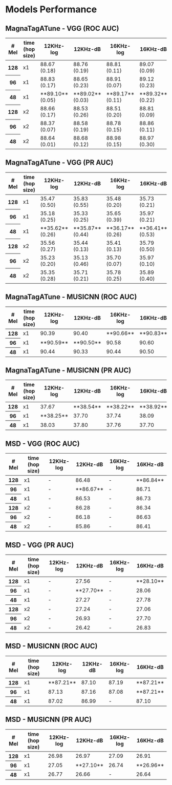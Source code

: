 # Models Performance

## MagnaTagATune - VGG (ROC AUC)

<style  type="text/css" >
</style>
<table id="" >
<thead>    
<tr>            
<th class="col_heading level0 col0" ># Mel</th>
<th class="col_heading level0 col1" >time (hop size)</th>
<th class="col_heading level0 col2" >12KHz-log</th>
<th class="col_heading level0 col3" >12KHz-dB</th>
<th class="col_heading level0 col4" >16KHz-log</th>
<th class="col_heading level0 col5" >16KHz-dB</th>
</tr></thead><tbody>
        <tr>
          <th id="" class="data row0 col0" >128</th>
          <td id="" class="data row0 col1" >x1</td>
          <td id="" class="data row0 col2" >88.67 (0.18)</td>
          <td id="" class="data row0 col3" >88.76 (0.19)</td>
          <td id="" class="data row0 col4" >88.81 (0.11)</td>
          <td id="" class="data row0 col5" >89.07 (0.09)</td>
    </tr>
    <tr>
          <th id="" class="data row0 col0" >96</th>
          <td id="" class="data row0 col1" >x1</td>
          <td id="" class="data row0 col2" >88.83 (0.17)</td>
          <td id="" class="data row0 col3" >88.65 (0.23)</td>
          <td id="" class="data row0 col4" >88.91 (0.07)</td>
          <td id="" class="data row0 col5" >89.12 (0.23)</td>
    </tr>
    <tr>
          <th id="" class="data row0 col0" >48</th>
          <td id="" class="data row0 col1" >x1</td>
          <td id="" class="data row0 col2 " markdown="span">**89.10** (0.05)</td>
          <td id="" class="data row0 col3 " markdown="span">**89.02** (0.03)</td>
          <td id="" class="data row0 col4 " markdown="span">**89.17** (0.11)</td>
          <td id="" class="data row0 col5 " markdown="span">**89.32** (0.22)</td>
    </tr>
    <tr>
          <th id="" class="data row0 col0" >128</th>
          <td id="" class="data row0 col1" >x2</td>
          <td id="" class="data row0 col2" >88.66 (0.17)</td>
          <td id="" class="data row0 col3" >88.53 (0.26)</td>
          <td id="" class="data row0 col4" >88.51 (0.20)</td>
          <td id="" class="data row0 col5" >88.81 (0.09)</td>
    </tr>
    <tr>
          <th id="" class="data row0 col0" >96</th>
          <td id="" class="data row0 col1" >x2</td>
          <td id="" class="data row0 col2" >88.37 (0.07)</td>
          <td id="" class="data row0 col3" >88.58 (0.19)</td>
          <td id="" class="data row0 col4" >88.78 (0.15)</td>
          <td id="" class="data row0 col5" >88.86 (0.11)</td>
    </tr>
    <tr>
          <th id="" class="data row0 col0" >48</th>
          <td id="" class="data row0 col1" >x2</td>
          <td id="" class="data row0 col2" >88.64 (0.01)</td>
          <td id="" class="data row0 col3" >88.68 (0.12)</td>
          <td id="" class="data row0 col4" >88.98 (0.15)</td>
          <td id="" class="data row0 col5" >88.97 (0.30)</td>
    </tr>
</tbody></table>


## MagnaTagATune - VGG (PR AUC)

<style  type="text/css" >
</style>
<table id="" >
<thead>    
<tr>            
<th class="col_heading level0 col0" ># Mel</th>
<th class="col_heading level0 col1" >time (hop size)</th>
<th class="col_heading level0 col2" >12KHz-log</th>
<th class="col_heading level0 col3" >12KHz-dB</th>
<th class="col_heading level0 col4" >16KHz-log</th>
<th class="col_heading level0 col5" >16KHz-dB</th>
</tr></thead><tbody>
        <tr>
          <th id="" class="data row0 col0" >128</th>
          <td id="" class="data row0 col1" >x1</td>
          <td id="" class="data row0 col2" >35.47 (0.50)</td>
          <td id="" class="data row0 col3" >35.83 (0.55)</td>
          <td id="" class="data row0 col4" >35.48 (0.20)</td>
          <td id="" class="data row0 col5" >35.73 (0.21)</td>
    </tr>
    <tr>
          <th id="" class="data row0 col0" >96</th>
          <td id="" class="data row0 col1" >x1</td>
          <td id="" class="data row0 col2" >35.18 (0.25)</td>
          <td id="" class="data row0 col3" >35.33 (0.25)</td>
          <td id="" class="data row0 col4" >35.65 (0.39)</td>
          <td id="" class="data row0 col5" >35.97 (0.21)</td>
    </tr>
    <tr>
          <th id="" class="data row0 col0" >48</th>
          <td id="" class="data row0 col1" >x1</td>
          <td id="" class="data row0 col2" markdown="span">**35.62** (0.26)</td>
          <td id="" class="data row0 col3" markdown="span">**35.87** (0.44)</td>
          <td id="" class="data row0 col4" markdown="span">**36.17** (0.26)</td>
          <td id="" class="data row0 col5" markdown="span">**36.41** (0.53)</td>
    </tr>
    <tr>
          <th id="" class="data row0 col0" >128</th>
          <td id="" class="data row0 col1" >x2</td>
          <td id="" class="data row0 col2" >35.56 (0.27)</td>
          <td id="" class="data row0 col3" >35.44 (0.13)</td>
          <td id="" class="data row0 col4" >35.41 (0.13)</td>
          <td id="" class="data row0 col5" >35.79 (0.50)</td>
    </tr>
    <tr>
          <th id="" class="data row0 col0" >96</th>
          <td id="" class="data row0 col1" >x2</td>
          <td id="" class="data row0 col2" >35.23 (0.20)</td>
          <td id="" class="data row0 col3" >35.13 (0.46)</td>
          <td id="" class="data row0 col4" >35.70 (0.07)</td>
          <td id="" class="data row0 col5" >35.97 (0.10)</td>
    </tr>
    <tr>
          <th id="" class="data row0 col0" >48</th>
          <td id="" class="data row0 col1" >x2</td>
          <td id="" class="data row0 col2" >35.35 (0.28)</td>
          <td id="" class="data row0 col3" >35.71 (0.21)</td>
          <td id="" class="data row0 col4" >35.78 (0.25)</td>
          <td id="" class="data row0 col5" >35.89 (0.40)</td>
    </tr>
</tbody></table>

## MagnaTagATune - MUSICNN (ROC AUC)

<style  type="text/css" >
</style>
<table id="" >
<thead>    
<tr>            
<th class="col_heading level0 col0" ># Mel</th>
<th class="col_heading level0 col1" >time (hop size)</th>
<th class="col_heading level0 col2" >12KHz-log</th>
<th class="col_heading level0 col3" >12KHz-dB</th>
<th class="col_heading level0 col4" >16KHz-log</th>
<th class="col_heading level0 col5" >16KHz-dB</th>
</tr></thead><tbody>
        <tr>
          <th id="" class="data row0 col0" >128</th>
                <td id="" class="data row0 col1" >x1</td>
          <td id="" class="data row0 col2" >90.39</td>
          <td id="" class="data row0 col3" >90.40</td>
          <td id="" class="data row0 col4" markdown="span">**90.66**</td>
          <td id="" class="data row0 col5" markdown="span">**90.83**</td>
    </tr>
    <tr>
          <th id="" class="data row0 col0" >96</th>
            <td id="" class="data row0 col1" >x1</td>
          <td id="" class="data row0 col2" markdown="span">**90.59**</td>
          <td id="" class="data row0 col3" markdown="span">**90.50**</td>
          <td id="" class="data row0 col4" >90.58</td>
          <td id="" class="data row0 col5" >90.60</td>
    </tr>
    <tr>
          <th id="" class="data row0 col0" >48</th>
            <td id="" class="data row0 col1" >x1</td>
          <td id="" class="data row0 col2" >90.44</td>
          <td id="" class="data row0 col3" >90.33</td>
          <td id="" class="data row0 col4" >90.44</td>
          <td id="" class="data row0 col5" >90.50</td>
    </tr>
    
</tbody></table>


## MagnaTagATune - MUSICNN (PR AUC)

<style  type="text/css" >
</style>
<table id="" >
<thead>    
<tr>            
<th class="col_heading level0 col0" ># Mel</th>
<th class="col_heading level0 col1" >time (hop size)</th>
<th class="col_heading level0 col2" >12KHz-log</th>
<th class="col_heading level0 col3" >12KHz-dB</th>
<th class="col_heading level0 col4" >16KHz-log</th>
<th class="col_heading level0 col5" >16KHz-dB</th>
</tr></thead><tbody>
        <tr>
          <th id="" class="data row0 col0" >128</th>
                <td id="" class="data row0 col1" >x1</td>
          <td id="" class="data row0 col2" >37.67</td>
          <td id="" class="data row0 col3" markdown="span">**38.54**</td>
          <td id="" class="data row0 col4" markdown="span">**38.22**</td>
          <td id="" class="data row0 col5" markdown="span">**38.92**</td>
    </tr>
    <tr>
          <th id="" class="data row0 col0" >96</th>
            <td id="" class="data row0 col1" >x1</td>
          <td id="" class="data row0 col2" markdown="span">**38.25**</td>
          <td id="" class="data row0 col3" >37.70</td>
          <td id="" class="data row0 col4" >37.74</td>
          <td id="" class="data row0 col5" >38.09</td>
    </tr>
    <tr>
          <th id="" class="data row0 col0" >48</th>
            <td id="" class="data row0 col1" >x1</td>
          <td id="" class="data row0 col2" >38.03</td>
          <td id="" class="data row0 col3" >37.80</td>
          <td id="" class="data row0 col4" >37.76</td>
          <td id="" class="data row0 col5" >37.70</td>
    </tr>
    
</tbody></table>

## MSD - VGG (ROC AUC)

<style  type="text/css" >
</style>
<table id="" >
<thead>    
<tr>            
<th class="col_heading level0 col0" ># Mel</th>
<th class="col_heading level0 col1" >time (hop size)</th>
<th class="col_heading level0 col2" >12KHz-log</th>
<th class="col_heading level0 col3" >12KHz-dB</th>
<th class="col_heading level0 col4" >16KHz-log</th>
<th class="col_heading level0 col5" >16KHz-dB</th>
</tr></thead><tbody>
        <tr>
          <th id="" class="data row0 col0" >128</th>
          <td id="" class="data row0 col1" >x1</td>
          <td id="" class="data row0 col2" >-</td>
          <td id="" class="data row0 col3" >86.48</td>
          <td id="" class="data row0 col4" >-</td>
          <td id="" class="data row0 col5" markdown="span">**86.84**</td>
    </tr>
    <tr>
          <th id="" class="data row0 col0" >96</th>
          <td id="" class="data row0 col1" >x1</td>
          <td id="" class="data row0 col2" >-</td>
          <td id="" class="data row0 col3" markdown="span">**86.67**</td>
          <td id="" class="data row0 col4" >-</td>
          <td id="" class="data row0 col5" >86.71</td>
    </tr>
    <tr>
          <th id="" class="data row0 col0" >48</th>
          <td id="" class="data row0 col1" >x1</td>
          <td id="" class="data row0 col2 " markdown="span">-</td>
          <td id="" class="data row0 col3 " markdown="span">86.53</td>
          <td id="" class="data row0 col4 " markdown="span">-</td>
          <td id="" class="data row0 col5 " markdown="span">86.73</td>
    </tr>
    <tr>
          <th id="" class="data row0 col0" >128</th>
          <td id="" class="data row0 col1" >x2</td>
          <td id="" class="data row0 col2" >-</td>
          <td id="" class="data row0 col3" >86.28</td>
          <td id="" class="data row0 col4" >-</td>
          <td id="" class="data row0 col5" >86.34</td>
    </tr>
    <tr>
          <th id="" class="data row0 col0" >96</th>
          <td id="" class="data row0 col1" >x2</td>
          <td id="" class="data row0 col2" >-</td>
          <td id="" class="data row0 col3" >86.18</td>
          <td id="" class="data row0 col4" >-</td>
          <td id="" class="data row0 col5" >86.63</td>
    </tr>
    <tr>
          <th id="" class="data row0 col0" >48</th>
          <td id="" class="data row0 col1" >x2</td>
          <td id="" class="data row0 col2" >-</td>
          <td id="" class="data row0 col3" >85.86</td>
          <td id="" class="data row0 col4" >-</td>
          <td id="" class="data row0 col5" >86.41</td>
    </tr>
</tbody></table>


## MSD - VGG (PR AUC)

<style  type="text/css" >
</style>
<table id="" >
<thead>    
<tr>            
<th class="col_heading level0 col0" ># Mel</th>
<th class="col_heading level0 col1" >time (hop size)</th>
<th class="col_heading level0 col2" >12KHz-log</th>
<th class="col_heading level0 col3" >12KHz-dB</th>
<th class="col_heading level0 col4" >16KHz-log</th>
<th class="col_heading level0 col5" >16KHz-dB</th>
</tr></thead><tbody>
        <tr>
          <th id="" class="data row0 col0" >128</th>
          <td id="" class="data row0 col1" >x1</td>
          <td id="" class="data row0 col2" >-</td>
          <td id="" class="data row0 col3" >27.56</td>
          <td id="" class="data row0 col4" >-</td>
          <td id="" class="data row0 col5" markdown="span">**28.10**</td>
    </tr>
    <tr>
          <th id="" class="data row0 col0" >96</th>
          <td id="" class="data row0 col1" >x1</td>
          <td id="" class="data row0 col2" >-</td>
          <td id="" class="data row0 col3" markdown="span">**27.70**</td>
          <td id="" class="data row0 col4" >-</td>
          <td id="" class="data row0 col5" >28.06</td>
    </tr>
    <tr>
          <th id="" class="data row0 col0" >48</th>
          <td id="" class="data row0 col1" >x1</td>
          <td id="" class="data row0 col2" markdown="span">-</td>
          <td id="" class="data row0 col3" markdown="span">27.27</td>
          <td id="" class="data row0 col4" markdown="span">-</td>
          <td id="" class="data row0 col5" markdown="span">27.78</td>
    </tr>
    <tr>
          <th id="" class="data row0 col0" >128</th>
          <td id="" class="data row0 col1" >x2</td>
          <td id="" class="data row0 col2" >-</td>
          <td id="" class="data row0 col3" >27.24</td>
          <td id="" class="data row0 col4" >-</td>
          <td id="" class="data row0 col5" >27.06</td>
    </tr>
    <tr>
          <th id="" class="data row0 col0" >96</th>
          <td id="" class="data row0 col1" >x2</td>
          <td id="" class="data row0 col2" >-</td>
          <td id="" class="data row0 col3" >26.93</td>
          <td id="" class="data row0 col4" >-</td>
          <td id="" class="data row0 col5" >27.70</td>
    </tr>
    <tr>
          <th id="" class="data row0 col0" >48</th>
          <td id="" class="data row0 col1" >x2</td>
          <td id="" class="data row0 col2" >-</td>
          <td id="" class="data row0 col3" >26.42</td>
          <td id="" class="data row0 col4" >-</td>
          <td id="" class="data row0 col5" >26.83</td>
    </tr>
</tbody></table>


## MSD - MUSICNN (ROC AUC)

<style  type="text/css" >
</style>
<table id="" >
<thead>    
<tr>            
<th class="col_heading level0 col0" ># Mel</th>
<th class="col_heading level0 col1" >time (hop size)</th>
<th class="col_heading level0 col2" >12KHz-log</th>
<th class="col_heading level0 col3" >12KHz-dB</th>
<th class="col_heading level0 col4" >16KHz-log</th>
<th class="col_heading level0 col5" >16KHz-dB</th>
</tr></thead><tbody>
        <tr>
          <th id="" class="data row0 col0" >128</th>
                <td id="" class="data row0 col1" >x1</td>
          <td id="" class="data row0 col2" markdown="span">**87.21**</td>
          <td id="" class="data row0 col3" >87.10</td>
          <td id="" class="data row0 col4" >87.19</td>
          <td id="" class="data row0 col5" markdown="span">**87.21**</td>
    </tr>
    <tr>
          <th id="" class="data row0 col0" >96</th>
            <td id="" class="data row0 col1" >x1</td>
          <td id="" class="data row0 col2" >87.13</td>
          <td id="" class="data row0 col3" markdown="span">87.16</td>
          <td id="" class="data row0 col4" >87.08</td>
          <td id="" class="data row0 col5" markdown="span">**87.21**</td>
    </tr>
    <tr>
          <th id="" class="data row0 col0" >48</th>
            <td id="" class="data row0 col1" >x1</td>
          <td id="" class="data row0 col2" >87.02</td>
          <td id="" class="data row0 col3" >86.99</td>
          <td id="" class="data row0 col4" >-</td>
          <td id="" class="data row0 col5" >87.10</td>
    </tr>
    
</tbody></table>


## MSD - MUSICNN (PR AUC)

<style  type="text/css" >
</style>
<table id="" >
<thead>    
<tr>            
<th class="col_heading level0 col0" ># Mel</th>
<th class="col_heading level0 col1" >time (hop size)</th>
<th class="col_heading level0 col2" >12KHz-log</th>
<th class="col_heading level0 col3" >12KHz-dB</th>
<th class="col_heading level0 col4" >16KHz-log</th>
<th class="col_heading level0 col5" >16KHz-dB</th>
</tr></thead><tbody>
        <tr>
          <th id="" class="data row0 col0" >128</th>
                <td id="" class="data row0 col1" >x1</td>
          <td id="" class="data row0 col2" >26.98</td>
          <td id="" class="data row0 col3" >26.97</td>
          <td id="" class="data row0 col4" >27.09</td>
          <td id="" class="data row0 col5" >26.91</td>
    </tr>
    <tr>
          <th id="" class="data row0 col0" >96</th>
            <td id="" class="data row0 col1" >x1</td>
          <td id="" class="data row0 col2" >27.05</td>
          <td id="" class="data row0 col3" markdown="span">**27.10**</td>
          <td id="" class="data row0 col4" >26.74</td>
          <td id="" class="data row0 col5" markdown="span">**26.96**</td>
    </tr>
    <tr>
          <th id="" class="data row0 col0" >48</th>
            <td id="" class="data row0 col1" >x1</td>
          <td id="" class="data row0 col2" >26.77</td>
          <td id="" class="data row0 col3" >26.66</td>
          <td id="" class="data row0 col4" >-</td>
          <td id="" class="data row0 col5" >26.64</td>
    </tr>
    
</tbody></table>
